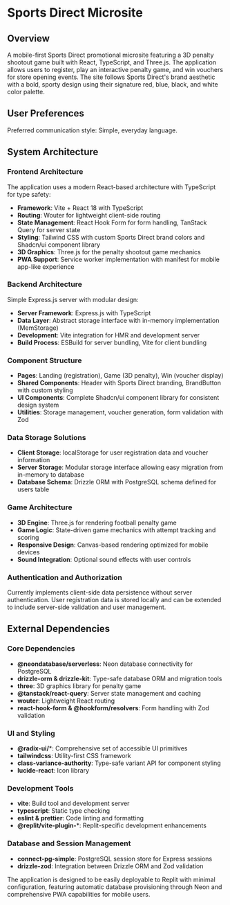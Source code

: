 # Sports Direct Microsite

## Overview

A mobile-first Sports Direct promotional microsite featuring a 3D penalty shootout game built with React, TypeScript, and Three.js. The application allows users to register, play an interactive penalty game, and win vouchers for store opening events. The site follows Sports Direct's brand aesthetic with a bold, sporty design using their signature red, blue, black, and white color palette.

## User Preferences

Preferred communication style: Simple, everyday language.

## System Architecture

### Frontend Architecture
The application uses a modern React-based architecture with TypeScript for type safety:

- **Framework**: Vite + React 18 with TypeScript
- **Routing**: Wouter for lightweight client-side routing
- **State Management**: React Hook Form for form handling, TanStack Query for server state
- **Styling**: Tailwind CSS with custom Sports Direct brand colors and Shadcn/ui component library
- **3D Graphics**: Three.js for the penalty shootout game mechanics
- **PWA Support**: Service worker implementation with manifest for mobile app-like experience

### Backend Architecture
Simple Express.js server with modular design:

- **Server Framework**: Express.js with TypeScript
- **Data Layer**: Abstract storage interface with in-memory implementation (MemStorage)
- **Development**: Vite integration for HMR and development server
- **Build Process**: ESBuild for server bundling, Vite for client bundling

### Component Structure
- **Pages**: Landing (registration), Game (3D penalty), Win (voucher display)
- **Shared Components**: Header with Sports Direct branding, BrandButton with custom styling
- **UI Components**: Complete Shadcn/ui component library for consistent design system
- **Utilities**: Storage management, voucher generation, form validation with Zod

### Data Storage Solutions
- **Client Storage**: localStorage for user registration data and voucher information
- **Server Storage**: Modular storage interface allowing easy migration from in-memory to database
- **Database Schema**: Drizzle ORM with PostgreSQL schema defined for users table

### Game Architecture
- **3D Engine**: Three.js for rendering football penalty game
- **Game Logic**: State-driven game mechanics with attempt tracking and scoring
- **Responsive Design**: Canvas-based rendering optimized for mobile devices
- **Sound Integration**: Optional sound effects with user controls

### Authentication and Authorization
Currently implements client-side data persistence without server authentication. User registration data is stored locally and can be extended to include server-side validation and user management.

## External Dependencies

### Core Dependencies
- **@neondatabase/serverless**: Neon database connectivity for PostgreSQL
- **drizzle-orm & drizzle-kit**: Type-safe database ORM and migration tools
- **three**: 3D graphics library for penalty game
- **@tanstack/react-query**: Server state management and caching
- **wouter**: Lightweight React routing
- **react-hook-form & @hookform/resolvers**: Form handling with Zod validation

### UI and Styling
- **@radix-ui/***: Comprehensive set of accessible UI primitives
- **tailwindcss**: Utility-first CSS framework
- **class-variance-authority**: Type-safe variant API for component styling
- **lucide-react**: Icon library

### Development Tools
- **vite**: Build tool and development server
- **typescript**: Static type checking
- **eslint & prettier**: Code linting and formatting
- **@replit/vite-plugin-***: Replit-specific development enhancements

### Database and Session Management
- **connect-pg-simple**: PostgreSQL session store for Express sessions
- **drizzle-zod**: Integration between Drizzle ORM and Zod validation

The application is designed to be easily deployable to Replit with minimal configuration, featuring automatic database provisioning through Neon and comprehensive PWA capabilities for mobile users.